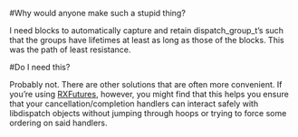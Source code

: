 #Why would anyone make such a stupid thing?

I need blocks to automatically capture and retain dispatch_group_t’s such that the groups have lifetimes at least as long as those of the blocks. This was the path of least resistance.

#Do I need this?

Probably not. There are other solutions that are often more convenient. If you’re using [RXFutures](https://github.com/robrix), however, you might find that this helps you ensure that your cancellation/completion handlers can interact safely with libdispatch objects without jumping through hoops or trying to force some ordering on said handlers.